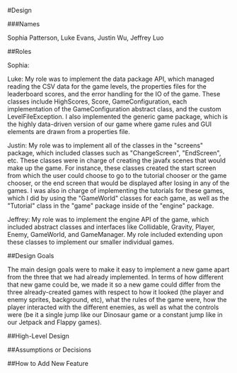 #Design

###Names

Sophia Patterson, Luke Evans, Justin Wu, Jeffrey Luo

##Roles

Sophia:

Luke: My role was to implement the data package API, which managed reading the CSV data for the game levels, the properties files for the leaderboard scores, and the error handling for the IO of the game. These classes include HighScores, Score, GameConfiguration, each implementation of the GameConfiguration abstract class, and the custom LevelFileException. I also implemented the generic game package, which is the highly data-driven version of our game where game rules and GUI elements are drawn from a properties file.

Justin: My role was to implement all of the classes in the "screens" package, which included classes such as "ChangeScreen", "EndScreen", etc. These classes were in charge of creating the javafx scenes that would make up the game. For instance, these classes created the start screen from which the user could choose to go to the tutorial chooser or the game chooser, or the end screen that would be displayed after losing in any of the games. I was also in charge of implementing the tutorials for these games, which I did by using the "GameWorld" classes for each game, as well as the "Tutorial" class in the "game" package inside of the "engine" package. 

Jeffrey: My role was to implement the engine API of the game, which included abstract classes and interfaces like Collidable,
Gravity, Player, Enemy, GameWorld, and GameManager. My role included extending upon these classes to implement our smaller
individual games. 

##Design Goals

The main design goals were to make it easy to implement a new game apart from the three that we had already implemented. In terms of how different that new game could be, we made it so a new game could differ from the three already-created games with respect to how it looked (the player and enemy sprites, background, etc), what the rules of the game were, how the player interacted with the different enemies, as well as what the controls were (be it a single jump like our Dinosaur game or a constant jump like in our Jetpack and Flappy games). 

##High-Level Design

##Assumptions or Decisions

##How to Add New Feature
